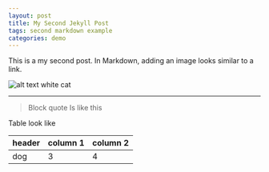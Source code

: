 ```yaml
---
layout: post
title: My Second Jekyll Post
tags: second markdown example
categories: demo
---
```


This is a my second post.
In Markdown, adding an image looks similar to a link.

![alt text white cat](https://www.thesprucepets.com/thmb/Sp4CuorEpzsE130_eUqqKaClCuk=/750x0/filters:no_upscale():max_bytes(150000):strip_icc():format(webp)/33351631_260594934684461_1144904437047754752_n-5b17d77604d1cf0037f3ea5a.jpg)

---------------------

> Block quote
> Is like this

Table look like

| header | column 1 | column 2 |
| --- | --- | ---|
|dog | 3 | 4 |
